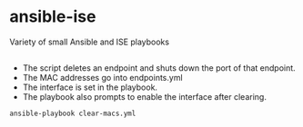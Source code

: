 # ansible-ise
Variety of small Ansible and ISE playbooks

##

* The script deletes an endpoint and shuts down the port of that endpoint.
* The MAC addresses go into endpoints.yml
* The interface is set in the playbook.
* The playbook also prompts to enable the interface after clearing.

```
ansible-playbook clear-macs.yml
```
